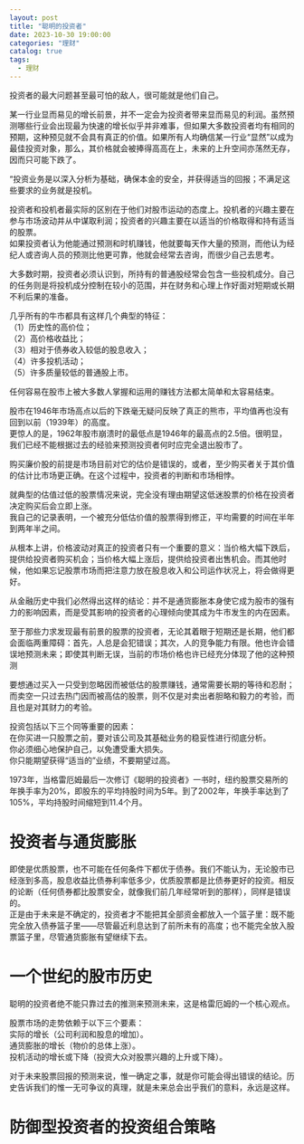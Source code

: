 ```yaml
---
layout: post
title: "聪明的投资者"
date: 2023-10-30 19:00:00
categories: "理财"
catalog: true
tags:
  - 理财
---
```


投资者的最大问题甚至最可怕的敌人，很可能就是他们自己。  

某一行业显而易见的增长前景，并不一定会为投资者带来显而易见的利润。虽然预测哪些行业会出现最为快速的增长似乎并非难事，但如果大多数投资者均有相同的预期，这种预见就不会具有真正的价值。如果所有人均确信某一行业“显然”以成为最佳投资对象，那么，其价格就会被捧得高高在上，未来的上升空间亦荡然无存，因而只可能下跌了。  

“投资业务是以深入分析为基础，确保本金的安全，并获得适当的回报；不满足这些要求的业务就是投机。   

投资者和投机者最实际的区别在于他们对股市运动的态度上。投机者的兴趣主要在参与市场波动并从中谋取利润；投资者的兴趣主要在以适当的价格取得和持有适当的股票。  
如果投资者认为他能通过预测和时机赚钱，他就要每天作大量的预测，而他认为经纪人或咨询人员的预测比他更可靠，他就会经常去咨询，而很少自己去思考。 

大多数时期，投资者必须认识到，所持有的普通股经常会包含一些投机成分。自己的任务则是将投机成分控制在较小的范围，并在财务和心理上作好面对短期或长期不利后果的准备。  

几乎所有的牛市都具有这样几个典型的特征：  
（1）历史性的高价位；  
（2）高价格收益比；  
（3）相对于债券收入较低的股息收入；  
（4）许多投机活动；  
（5）许多质量较低的普通股上市。  

任何容易在股市上被大多数人掌握和运用的赚钱方法都太简单和太容易结束。  

股市在1946年市场高点以后的下跌毫无疑问反映了真正的熊市，平均值再也没有回到以前（1939年）的高度。  
更惊人的是，1962年股市崩溃时的最低点是1946年的最高点的2.5倍。很明显，我们已经不能根据过去的经验来预测投资者何时应完全退出股市了。   

购买廉价股的前提是市场目前对它的估价是错误的，或者，至少购买者关于其价值的估计比市场更正确。在这个过程中，投资者的判断和市场相悖。   

就典型的估值过低的股票情况来说，完全没有理由期望这低迷股票的价格在投资者决定购买后会立即上涨。   
我自己的记录表明，一个被充分低估价值的股票得到修正，平均需要的时间在半年到两年半之间。  

从根本上讲，价格波动对真正的投资者只有一个重要的意义：当价格大幅下跌后，提供给投资者购买机会；当价格大幅上涨后，提供给投资者出售机会。而其他时候，他如果忘记股票市场而把注意力放在股息收入和公司运作状况上，将会做得更好。   

从金融历史中我们必然得出这样的结论：并不是通货膨胀本身使它成为股市的强有力的影响因素，而是受其影响的投资者的心理倾向使其成为牛市发生的内在因素。   


至于那些力求发现最有前景的股票的投资者，无论其着眼于短期还是长期，他们都会面临两重障碍：首先，人总是会犯错误；其次，人的竞争能力有限。他也许会错误地预测未来；即使其判断无误，当前的市场价格也许已经充分体现了他的这种预测  

要想通过买入一只受到忽略因而被低估的股票赚钱，通常需要长期的等待和忍耐；而卖空一只过去热门因而被高估的股票，则不仅是对卖出者胆略和毅力的考验，而且也是对其财力的考验。   

投资包括以下三个同等重要的因素：   
在你买进一只股票之前，要对该公司及其基础业务的稳妥性进行彻底分析。   
你必须细心地保护自己，以免遭受重大损失。   
你只能期望获得“适当的”业绩，不要期望过高。  

1973年，当格雷厄姆最后一次修订《聪明的投资者》一书时，纽约股票交易所的年换手率为20%，即股东的平均持股时间为5年。到了2002年，年换手率达到了105%，平均持股时间缩短到11.4个月。  

# 投资者与通货膨胀  
即使是优质股票，也不可能在任何条件下都优于债券。我们不能认为，无论股市已经涨到多高，股息收益比债券利率低多少，优质股票都是比债券更好的投资。相反的论断（任何债券都比股票安全，就像我们前几年经常听到的那样），同样是错误的。  
正是由于未来是不确定的，投资者才不能把其全部资金都放入一个篮子里：既不能完全放入债券篮子里——尽管最近利息达到了前所未有的高度；也不能完全放入股票篮子里，尽管通货膨胀有望继续下去。   


# 一个世纪的股市历史   

聪明的投资者绝不能只靠过去的推测来预测未来，这是格雷厄姆的一个核心观点。  

股票市场的走势依赖于以下三个要素：  
实际的增长（公司利润和股息的增加）。   
通货膨胀的增长（物价的总体上涨）。   
投机活动的增长或下降（投资大众对股票兴趣的上升或下降）。   

对于未来股票回报的预测来说，惟一确定之事，就是你可能会得出错误的结论。历史告诉我们的惟一无可争议的真理，就是未来总会出乎我们的意料，永远是这样。  

# 防御型投资者的投资组合策略

